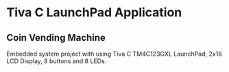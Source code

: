 # Tiva C LaunchPad Application
## Coin Vending Machine
Embedded system project with using Tiva C TM4C123GXL LaunchPad, 2x16 LCD Display, 8 buttons and 8 LEDs.
